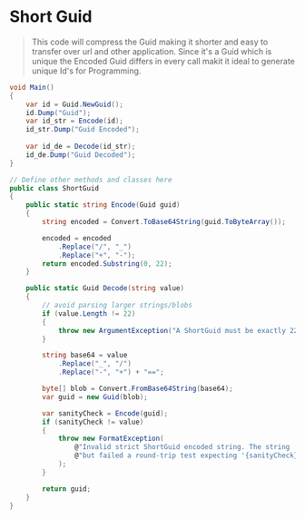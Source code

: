 # Short Guid
> This code will compress the Guid making it shorter and easy to transfer over url and other application. Since it's a Guid which is unique the Encoded Guid differs in every call makit it ideal to generate unique Id's for Programming.

```cs
void Main()
{
	var id = Guid.NewGuid();
	id.Dump("Guid");
	var id_str = Encode(id);
	id_str.Dump("Guid Encoded");
		
	var id_de = Decode(id_str);
	id_de.Dump("Guid Decoded");
}

// Define other methods and classes here
public class ShortGuid
{
	public static string Encode(Guid guid)
	{
	    string encoded = Convert.ToBase64String(guid.ToByteArray());

	    encoded = encoded
	        .Replace("/", "_")
	        .Replace("+", "-");
	    return encoded.Substring(0, 22);
	}

	public static Guid Decode(string value)
	{
	    // avoid parsing larger strings/blobs
	    if (value.Length != 22)
	    {
	        throw new ArgumentException("A ShortGuid must be exactly 22 characters long. Receive a character string.");
	    }

	    string base64 = value
	        .Replace("_", "/")
	        .Replace("-", "+") + "==";

	    byte[] blob = Convert.FromBase64String(base64);
	    var guid = new Guid(blob);

	    var sanityCheck = Encode(guid);
	    if (sanityCheck != value)
	    {
	        throw new FormatException(
	            @"Invalid strict ShortGuid encoded string. The string '{value}' is valid URL-safe Base64, " +
	            @"but failed a round-trip test expecting '{sanityCheck}'."
	        );
	    }

	    return guid;
	}
}
```

